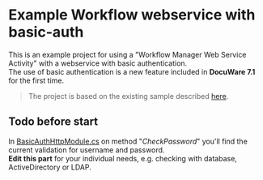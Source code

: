 # Example Workflow webservice with basic-auth
This is an example project for using a "Workflow Manager Web Service Activity" with a webservice with basic authentication.  
The use of basic authentication is a new feature included in __DocuWare 7.1__ for the first time.

> The project is based on the existing sample described [here]("https://developer.docuware.com/Extension_Services/extension_services.html#workflow-manager-web-service-activity").  
## Todo before start
In [BasicAuthHttpModule.cs](https://github.com/DocuWare/Workflow-Webservice-BasicAuth/blob/master/SampleWebServiceWithBasicAuth/BasicAuthHttpModule.cs) on method "_CheckPassword_" you'll find the current validation for username and password.\
__Edit this part__ for your individual needs, e.g. checking with database, ActiveDirectory or LDAP.